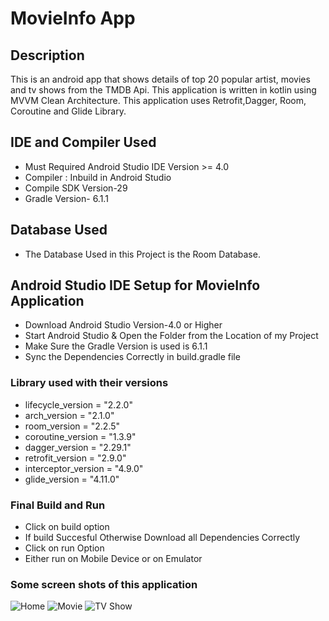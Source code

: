 
# MovieInfo App 
## Description 
This is an android app that shows details of top 20 popular artist, movies and tv shows from the TMDB Api. This application is written in kotlin using
MVVM Clean Architecture. This application uses Retrofit,Dagger, Room, Coroutine and Glide Library.

## IDE and Compiler Used
- Must Required Android Studio IDE Version >= 4.0
- Compiler : Inbuild in Android Studio
- Compile SDK Version-29
- Gradle Version- 6.1.1
## Database Used
- The Database Used in this Project is the Room Database.


## Android Studio IDE Setup for MovieInfo Application
- Download Android Studio Version-4.0 or Higher 
- Start Android Studio & Open the Folder from the Location of my Project 
- Make Sure the Gradle Version is used is 6.1.1
- Sync the Dependencies Correctly in build.gradle file
 ### Library used with their versions
  - lifecycle_version = "2.2.0"
  - arch_version = "2.1.0"
  - room_version = "2.2.5"
  - coroutine_version = "1.3.9"
  - dagger_version = "2.29.1"
  - retrofit_version = "2.9.0"
  - interceptor_version = "4.9.0"
  - glide_version = "4.11.0"

### Final Build and Run
- Click on build option 
- If build Succesful Otherwise Download all Dependencies Correctly
- Click on run Option
- Either run on Mobile Device or on Emulator

### Some screen shots of this application

![Home](https://github.com/Aditya185/MovieInfoApp/blob/master/screenshots/s1.jpg)
![Movie](https://github.com/Aditya185/MovieInfoApp/blob/master/screenshots/s2.jpg)
![TV Show](https://github.com/Aditya185/MovieInfoApp/blob/master/screenshots/s3.jpg)



